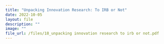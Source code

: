 ```yaml
---
title: "Unpacking Innovation Research: To IRB or Not"
date: 2022-10-05
layout: file
description: ""
image: ""
file_url: /files/18_unpacking innovation research to irb or not.pdf
---
```

